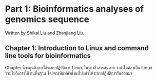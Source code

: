 # Part 1: Bioinformatics analyses of genomics sequence
Written by Shikai Liu and Zhanjiang Liu.

## Chapter 1: Introduction to Linux and command line tools for bioinformatics
Chapter นี้จะพูดถึงการใช้ระบบปฏิบัติการ Linux ในทางชีวสารสนเทศ ว่าทำไมต้องเป็น Linux รวมไปถึงการใช้งานพื้นฐาน โดยการพิมพ์คำสั่งลงไปแล้วให้ระบบปฏิบัติการรันออกมา
